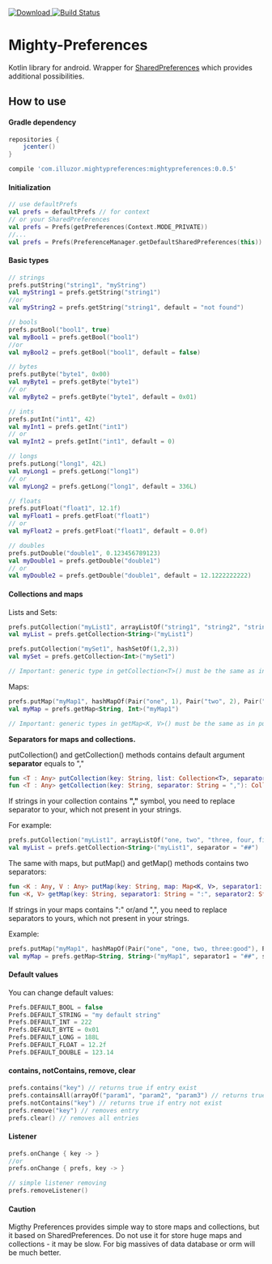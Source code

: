 [ ![Download](https://api.bintray.com/packages/illuzor/maven/MightyPreferences/images/download.svg) ](https://bintray.com/illuzor/maven/MightyPreferences/_latestVersion)
[![Build Status](https://travis-ci.org/illuzor/Mighty-Preferences.svg?branch=master)](https://travis-ci.org/illuzor/Mighty-Preferences)

# Mighty-Preferences

Kotlin library for android. Wrapper for [SharedPreferences](https://developer.android.com/reference/android/content/SharedPreferences.html) which provides additional possibilities.

How to use
-----
#### Gradle dependency

```groovy
repositories {
    jcenter()
}

compile 'com.illuzor.mightypreferences:mightypreferences:0.0.5'
```
#### Initialization

```kotlin
// use defaultPrefs
val prefs = defaultPrefs // for context
// or your SharedPreferences
val prefs = Prefs(getPreferences(Context.MODE_PRIVATE))
//...
val prefs = Prefs(PreferenceManager.getDefaultSharedPreferences(this))
```

#### Basic types

```kotlin
// strings
prefs.putString("string1", "myString")
val myString1 = prefs.getString("string1")
//or
val myString2 = prefs.getString("string1", default = "not found")

// bools
prefs.putBool("bool1", true)
val myBool1 = prefs.getBool("bool1")
//or
val myBool2 = prefs.getBool("bool1", default = false)

// bytes
prefs.putByte("byte1", 0x00)
val myByte1 = prefs.getByte("byte1")
// or
val myByte2 = prefs.getByte("byte1", default = 0x01)

// ints
prefs.putInt("int1", 42)
val myInt1 = prefs.getInt("int1")
// or
val myInt2 = prefs.getInt("int1", default = 0)

// longs
prefs.putLong("long1", 42L)
val myLong1 = prefs.getLong("long1")
// or
val myLong2 = prefs.getLong("long1", default = 336L)

// floats
prefs.putFloat("float1", 12.1f)
val myFloat1 = prefs.getFloat("float1")
// or
val myFloat2 = prefs.getFloat("float1", default = 0.0f)

// doubles
prefs.putDouble("double1", 0.123456789123)
val myDouble1 = prefs.getDouble("double1")
// or
val myDouble2 = prefs.getDouble("double1", default = 12.1222222222)
```

#### Collections and maps

Lists and Sets:

```kotlin
prefs.putCollection("myList1", arrayListOf("string1", "string2", "string3"))
val myList = prefs.getCollection<String>("myList1")

prefs.putCollection("mySet1", hashSetOf(1,2,3))
val mySet = prefs.getCollection<Int>("mySet1")

// Important: generic type in getCollection<T>() must be the same as in puted collection
```

Maps:

```kotlin
prefs.putMap("myMap1", hashMapOf(Pair("one", 1), Pair("two", 2), Pair("three", 3)))
val myMap = prefs.getMap<String, Int>("myMap1")

// Important: generic types in getMap<K, V>() must be the same as in puted map
```

**Separators for maps and collections.**

putCollection() and getCollection() methods contains default argument **separator** equals to ","
```kotlin
fun <T : Any> putCollection(key: String, list: Collection<T>, separator: String = ",")
fun <T : Any> getCollection(key: String, separator: String = ","): Collection<T>
```
If strings in your collection contains **","** symbol, you need to replace separator to your, which not present in your strings.

For example:

```kotlin
prefs.putCollection("myList1", arrayListOf("one, two", "three, four, five"), separator = "##")
val myList = prefs.getCollection<String>("myList1", separator = "##")
```
The same with maps, but putMap() and getMap() methods contains two separators:

```kotlin
fun <K : Any, V : Any> putMap(key: String, map: Map<K, V>, separator1: String = ":", separator2: String = ",") 
fun <K, V> getMap(key: String, separator1: String = ":", separator2: String = ","): Map<K, V>
```
If strings in your maps contains ":" or/and ",", you need to replace separators to yours, which not present in your strings.

Example:

```kotlin
prefs.putMap("myMap1", hashMapOf(Pair("one", "one, two, three:good"), Pair("two", "four, five:bad")), separator1 = "##", separator2 = "%%")
val myMap = prefs.getMap<String, String>("myMap1", separator1 = "##", separator2 = "%%")
```

#### Default values

You can change default values:

```kotlin
Prefs.DEFAULT_BOOL = false
Prefs.DEFAULT_STRING = "my default string"
Prefs.DEFAULT_INT = 222
Prefs.DEFAULT_BYTE = 0x01
Prefs.DEFAULT_LONG = 188L
Prefs.DEFAULT_FLOAT = 12.2f
Prefs.DEFAULT_DOUBLE = 123.14
```

#### contains, notContains, remove, clear

```kotlin
prefs.contains("key") // returns true if entry exist
prefs.containsAll(arrayOf("param1", "param2", "param3") // returns true if all entries exist
prefs.notContains("key") // returns true if entry not exist
prefs.remove("key") // removes entry
prefs.clear() // removes all entries
```

#### Listener

```kotlin
prefs.onChange { key -> }
//or
prefs.onChange { prefs, key -> }

// simple listener removing
prefs.removeListener()
```

#### Caution

Migthy Preferences provides simple way to store maps and collections, but it based on SharedPreferences. Do not use it for store huge maps and collections - it may be slow. For big massives of data database or orm will be much better.
